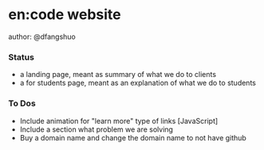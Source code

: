# en:code website
author: @dfangshuo

### Status
- a landing page, meant as summary of what we do to clients
- a for students page, meant as an explanation of what we do to students

### To Dos
- Include animation for "learn more" type of links [JavaScript]
- Include a section what problem we are solving
- Buy a domain name and change the domain name to not have github

